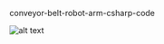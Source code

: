 conveyor-belt-robot-arm-csharp-code

![alt text](https://github.com/OriShmueli/conveyor-belt-robot-arm-csharp-code/blob/master/ConveyorBelt_RobotArm/Resources/app%20off.png?raw=true)
